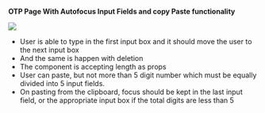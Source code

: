 **OTP Page With Autofocus Input Fields and copy Paste functionality**

<img src="https://user-images.githubusercontent.com/10437171/70847884-f9d35f00-1e69-11ea-8152-1c70eda12137.gif"/>
<ul>
<li>User is able to type in the first input box and it should move the user to the next input box</li>
  <li>And the same is happen with deletion</li>
  <li>The component is accepting length as props</li>
  <li>User can paste, but not more than 5 digit number which must be equally divided into 5 input fields.</li>
  <li>On pasting from the clipboard, focus should be kept in the last input field, or the appropriate input box if the total digits are less than 5</li>
</ul>

